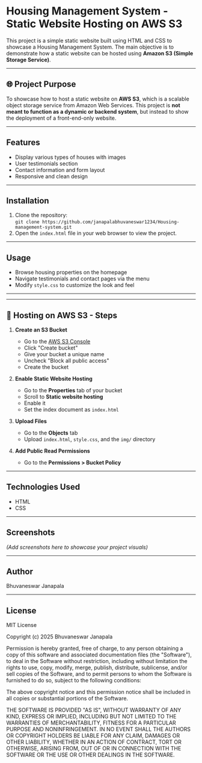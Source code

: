 # Housing Management System - Static Website Hosting on AWS S3

This project is a simple static website built using HTML and CSS to showcase a Housing Management System. The main objective is to demonstrate how a static website can be hosted using **Amazon S3 (Simple Storage Service)**.

---

## 🌐 Project Purpose

To showcase how to host a static website on **AWS S3**, which is a scalable object storage service from Amazon Web Services. This project is **not meant to function as a dynamic or backend system**, but instead to show the deployment of a front-end-only website.

---
## Features

- Display various types of houses with images
- User testimonials section
- Contact information and form layout
- Responsive and clean design

---

## Installation

1. Clone the repository:  
   `git clone https://github.com/janapalabhuvaneswar1234/Housing-management-system.git`  
2. Open the `index.html` file in your web browser to view the project.

---

## Usage

- Browse housing properties on the homepage  
- Navigate testimonials and contact pages via the menu  
- Modify `style.css` to customize the look and feel

---

---

## 🚀 Hosting on AWS S3 - Steps

1. **Create an S3 Bucket**
   - Go to the [AWS S3 Console](https://s3.console.aws.amazon.com/s3/)
   - Click "Create bucket"
   - Give your bucket a unique name
   - Uncheck "Block all public access"
   - Create the bucket

2. **Enable Static Website Hosting**
   - Go to the **Properties** tab of your bucket
   - Scroll to **Static website hosting**
   - Enable it
   - Set the index document as `index.html`

3. **Upload Files**
   - Go to the **Objects** tab
   - Upload `index.html`, `style.css`, and the `img/` directory

4. **Add Public Read Permissions**
   - Go to the **Permissions > Bucket Policy**
---

## Technologies Used

- HTML  
- CSS  

---

## Screenshots

*(Add screenshots here to showcase your project visuals)*

---

## Author

Bhuvaneswar Janapala

---

## License
MIT License

Copyright (c) 2025 Bhuvaneswar Janapala

Permission is hereby granted, free of charge, to any person obtaining a copy
of this software and associated documentation files (the "Software"), to deal
in the Software without restriction, including without limitation the rights
to use, copy, modify, merge, publish, distribute, sublicense, and/or sell
copies of the Software, and to permit persons to whom the Software is
furnished to do so, subject to the following conditions:

The above copyright notice and this permission notice shall be included in
all copies or substantial portions of the Software.

THE SOFTWARE IS PROVIDED "AS IS", WITHOUT WARRANTY OF ANY KIND, EXPRESS OR
IMPLIED, INCLUDING BUT NOT LIMITED TO THE WARRANTIES OF MERCHANTABILITY,
FITNESS FOR A PARTICULAR PURPOSE AND NONINFRINGEMENT. IN NO EVENT SHALL THE
AUTHORS OR COPYRIGHT HOLDERS BE LIABLE FOR ANY CLAIM, DAMAGES OR OTHER
LIABILITY, WHETHER IN AN ACTION OF CONTRACT, TORT OR OTHERWISE, ARISING FROM,
OUT OF OR IN CONNECTION WITH THE SOFTWARE OR THE USE OR OTHER DEALINGS IN
THE SOFTWARE.

